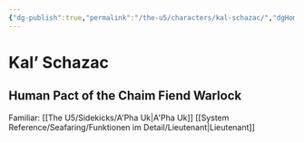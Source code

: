 ```yaml
---
{"dg-publish":true,"permalink":"/the-u5/characters/kal-schazac/","dgHomeLink":false,"dgPassFrontmatter":true}
---
```


# **Kal’ Schazac**
## Human Pact of the Chaim Fiend Warlock
Familiar: [[The U5/Sidekicks/A'Pha Uk|A'Pha Uk]]
[[System Reference/Seafaring/Funktionen im Detail/Lieutenant|Lieutenant]]